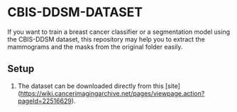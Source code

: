 # CBIS-DDSM-DATASET
If you want to train a breast cancer classifier or a segmentation model using the CBIS-DDSM  dataset, this repository may help you to extract the mammograms and the masks from the original folder easily.

## Setup
1. The dataset can be downloaded directly from this [site] (https://wiki.cancerimagingarchive.net/pages/viewpage.action?pageId=22516629).
